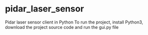 # pidar_laser_sensor

Pidar laser sensor client in Python
To run the project, install Python3, download the project source code and run the gui.py file